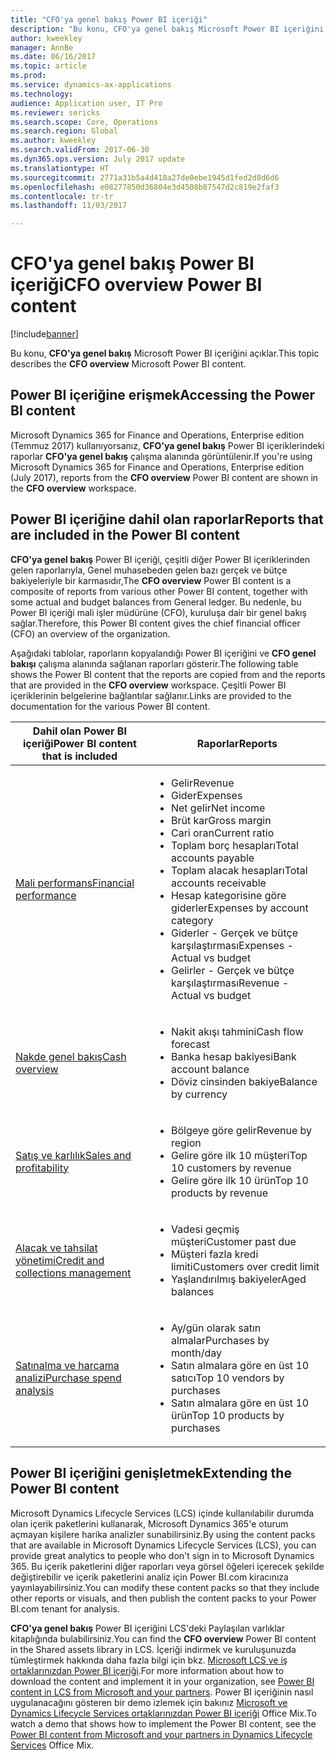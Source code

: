 ```yaml
---
title: "CFO'ya genel bakış Power BI içeriği"
description: "Bu konu, CFO'ya genel bakış Microsoft Power BI içeriğini açıklar."
author: kweekley
manager: AnnBe
ms.date: 06/16/2017
ms.topic: article
ms.prod: 
ms.service: dynamics-ax-applications
ms.technology: 
audience: Application user, IT Pro
ms.reviewer: sericks
ms.search.scope: Core, Operations
ms.search.region: Global
ms.author: kweekley
ms.search.validFrom: 2017-06-30
ms.dyn365.ops.version: July 2017 update
ms.translationtype: HT
ms.sourcegitcommit: 2771a31b5a4d418a27de0ebe1945d1fed2d8d6d6
ms.openlocfilehash: e08277850d36804e3d4508b87547d2c819e2faf3
ms.contentlocale: tr-tr
ms.lasthandoff: 11/03/2017

---
```


# <a name="cfo-overview-power-bi-content"></a><span data-ttu-id="2d7b1-103">CFO'ya genel bakış Power BI içeriği</span><span class="sxs-lookup"><span data-stu-id="2d7b1-103">CFO overview Power BI content</span></span>

[!include[banner](../includes/banner.md)]


<span data-ttu-id="2d7b1-104">Bu konu, **CFO'ya genel bakış** Microsoft Power BI içeriğini açıklar.</span><span class="sxs-lookup"><span data-stu-id="2d7b1-104">This topic describes the **CFO overview** Microsoft Power BI content.</span></span> 

## <a name="accessing-the-power-bi-content"></a><span data-ttu-id="2d7b1-105">Power BI içeriğine erişmek</span><span class="sxs-lookup"><span data-stu-id="2d7b1-105">Accessing the Power BI content</span></span>

<span data-ttu-id="2d7b1-106">Microsoft Dynamics 365 for Finance and Operations, Enterprise edition (Temmuz 2017) kullanıyorsanız, **CFO'ya genel bakış** Power BI içeriklerindeki raporlar **CFO'ya genel bakış** çalışma alanında görüntülenir.</span><span class="sxs-lookup"><span data-stu-id="2d7b1-106">If you're using Microsoft Dynamics 365 for Finance and Operations, Enterprise edition (July 2017), reports from the **CFO overview** Power BI content are shown in the **CFO overview** workspace.</span></span>

## <a name="reports-that-are-included-in-the-power-bi-content"></a><span data-ttu-id="2d7b1-107">Power BI içeriğine dahil olan raporlar</span><span class="sxs-lookup"><span data-stu-id="2d7b1-107">Reports that are included in the Power BI content</span></span>
<span data-ttu-id="2d7b1-108">**CFO'ya genel bakış** Power BI içeriği, çeşitli diğer Power BI içeriklerinden gelen raporlarıyla, Genel muhasebeden gelen bazı gerçek ve bütçe bakiyeleriyle bir karmasıdır,</span><span class="sxs-lookup"><span data-stu-id="2d7b1-108">The **CFO overview** Power BI content is a composite of reports from various other Power BI content, together with some actual and budget balances from General ledger.</span></span> <span data-ttu-id="2d7b1-109">Bu nedenle, bu Power BI içeriği mali işler müdürüne (CFO), kuruluşa dair bir genel bakış sağlar.</span><span class="sxs-lookup"><span data-stu-id="2d7b1-109">Therefore, this Power BI content gives the chief financial officer (CFO) an overview of the organization.</span></span>

<span data-ttu-id="2d7b1-110">Aşağıdaki tablolar, raporların kopyalandığı Power BI içeriğini ve **CFO genel bakışı** çalışma alanında sağlanan raporları gösterir.</span><span class="sxs-lookup"><span data-stu-id="2d7b1-110">The following table shows the Power BI content that the reports are copied from and the reports that are provided in the **CFO overview** workspace.</span></span> <span data-ttu-id="2d7b1-111">Çeşitli Power BI içeriklerinin belgelerine bağlantılar sağlanır.</span><span class="sxs-lookup"><span data-stu-id="2d7b1-111">Links are provided to the documentation for the various Power BI content.</span></span>

| <span data-ttu-id="2d7b1-112">Dahil olan Power BI içeriği</span><span class="sxs-lookup"><span data-stu-id="2d7b1-112">Power BI content that is included</span></span>     | <span data-ttu-id="2d7b1-113">Raporlar</span><span class="sxs-lookup"><span data-stu-id="2d7b1-113">Reports</span></span> |
|---------------------------------------|---------|
| [<span data-ttu-id="2d7b1-114">Mali performans</span><span class="sxs-lookup"><span data-stu-id="2d7b1-114">Financial performance</span></span>](financial-performance-power-bi-content-pack.md) | <ul><li><span data-ttu-id="2d7b1-115">Gelir</span><span class="sxs-lookup"><span data-stu-id="2d7b1-115">Revenue</span></span></li><li><span data-ttu-id="2d7b1-116">Gider</span><span class="sxs-lookup"><span data-stu-id="2d7b1-116">Expenses</span></span></li><li><span data-ttu-id="2d7b1-117">Net gelir</span><span class="sxs-lookup"><span data-stu-id="2d7b1-117">Net income</span></span></li><li><span data-ttu-id="2d7b1-118">Brüt kar</span><span class="sxs-lookup"><span data-stu-id="2d7b1-118">Gross margin</span></span></li><li><span data-ttu-id="2d7b1-119">Cari oran</span><span class="sxs-lookup"><span data-stu-id="2d7b1-119">Current ratio</span></span></li><li><span data-ttu-id="2d7b1-120">Toplam borç hesapları</span><span class="sxs-lookup"><span data-stu-id="2d7b1-120">Total accounts payable</span></span></li><li><span data-ttu-id="2d7b1-121">Toplam alacak hesapları</span><span class="sxs-lookup"><span data-stu-id="2d7b1-121">Total accounts receivable</span></span></li><li><span data-ttu-id="2d7b1-122">Hesap kategorisine göre giderler</span><span class="sxs-lookup"><span data-stu-id="2d7b1-122">Expenses by account category</span></span></li><li><span data-ttu-id="2d7b1-123">Giderler - Gerçek ve bütçe karşılaştırması</span><span class="sxs-lookup"><span data-stu-id="2d7b1-123">Expenses - Actual vs budget</span></span></li><li><span data-ttu-id="2d7b1-124">Gelirler - Gerçek ve bütçe karşılaştırması</span><span class="sxs-lookup"><span data-stu-id="2d7b1-124">Revenue - Actual vs budget</span></span></li></ul> |
| [<span data-ttu-id="2d7b1-125">Nakde genel bakış</span><span class="sxs-lookup"><span data-stu-id="2d7b1-125">Cash overview</span></span>](../../financials/cash-bank-management/Cash-Overview-Power-BI-content.md) | <ul><li><span data-ttu-id="2d7b1-126">Nakit akışı tahmini</span><span class="sxs-lookup"><span data-stu-id="2d7b1-126">Cash flow forecast</span></span></li><li><span data-ttu-id="2d7b1-127">Banka hesap bakiyesi</span><span class="sxs-lookup"><span data-stu-id="2d7b1-127">Bank account balance</span></span></li><li><span data-ttu-id="2d7b1-128">Döviz cinsinden bakiye</span><span class="sxs-lookup"><span data-stu-id="2d7b1-128">Balance by currency</span></span></li></ul> |
| [<span data-ttu-id="2d7b1-129">Satış ve karlılık</span><span class="sxs-lookup"><span data-stu-id="2d7b1-129">Sales and profitability</span></span>](sales-profitability-performance-content-pack.md) | <ul><li><span data-ttu-id="2d7b1-130">Bölgeye göre gelir</span><span class="sxs-lookup"><span data-stu-id="2d7b1-130">Revenue by region</span></span></li><li><span data-ttu-id="2d7b1-131">Gelire göre ilk 10 müşteri</span><span class="sxs-lookup"><span data-stu-id="2d7b1-131">Top 10 customers by revenue</span></span></li><li><span data-ttu-id="2d7b1-132">Gelire göre ilk 10 ürün</span><span class="sxs-lookup"><span data-stu-id="2d7b1-132">Top 10 products by revenue</span></span></li></ul> |
| [<span data-ttu-id="2d7b1-133">Alacak ve tahsilat yönetimi</span><span class="sxs-lookup"><span data-stu-id="2d7b1-133">Credit and collections management</span></span>](../../financials/accounts-receivable/credit-collections-power-bi.md) | <ul><li><span data-ttu-id="2d7b1-134">Vadesi geçmiş müşteri</span><span class="sxs-lookup"><span data-stu-id="2d7b1-134">Customer past due</span></span></li><li><span data-ttu-id="2d7b1-135">Müşteri fazla kredi limiti</span><span class="sxs-lookup"><span data-stu-id="2d7b1-135">Customers over credit limit</span></span></li><li><span data-ttu-id="2d7b1-136">Yaşlandırılmış bakiyeler</span><span class="sxs-lookup"><span data-stu-id="2d7b1-136">Aged balances</span></span></li></ul> |
| [<span data-ttu-id="2d7b1-137">Satınalma ve harcama analizi</span><span class="sxs-lookup"><span data-stu-id="2d7b1-137">Purchase spend analysis</span></span>](../../financials/accounts-receivable/credit-collections-power-bi.md) | <ul><li><span data-ttu-id="2d7b1-138">Ay/gün olarak satın almalar</span><span class="sxs-lookup"><span data-stu-id="2d7b1-138">Purchases by month/day</span></span></li><li><span data-ttu-id="2d7b1-139">Satın almalara göre en üst 10 satıcı</span><span class="sxs-lookup"><span data-stu-id="2d7b1-139">Top 10 vendors by purchases</span></span></li><li><span data-ttu-id="2d7b1-140">Satın almalara göre en üst 10 ürün</span><span class="sxs-lookup"><span data-stu-id="2d7b1-140">Top 10 products by purchases</span></span></li></ul> |

## <a name="extending-the-power-bi-content"></a><span data-ttu-id="2d7b1-141">Power BI içeriğini genişletmek</span><span class="sxs-lookup"><span data-stu-id="2d7b1-141">Extending the Power BI content</span></span>
<span data-ttu-id="2d7b1-142">Microsoft Dynamics Lifecycle Services (LCS) içinde kullanılabilir durumda olan içerik paketlerini kullanarak, Microsoft Dynamics 365'e oturum açmayan kişilere harika analizler sunabilirsiniz.</span><span class="sxs-lookup"><span data-stu-id="2d7b1-142">By using the content packs that are available in Microsoft Dynamics Lifecycle Services (LCS), you can provide great analytics to people who don't sign in to Microsoft Dynamics 365.</span></span> <span data-ttu-id="2d7b1-143">Bu içerik paketlerini diğer raporları veya görsel öğeleri içerecek şekilde değiştirebilir ve içerik paketlerini analiz için Power BI.com kiracınıza yayınlayabilirsiniz.</span><span class="sxs-lookup"><span data-stu-id="2d7b1-143">You can modify these content packs so that they include other reports or visuals, and then publish the content packs to your Power BI.com tenant for analysis.</span></span>

<span data-ttu-id="2d7b1-144">**CFO'ya genel bakış** Power BI içeriğini LCS'deki Paylaşılan varlıklar kitaplığında bulabilirsiniz.</span><span class="sxs-lookup"><span data-stu-id="2d7b1-144">You can find the **CFO overview** Power BI content in the Shared assets library in LCS.</span></span> <span data-ttu-id="2d7b1-145">İçeriği indirmek ve kuruluşunuzda tümleştirmek hakkında daha fazla bilgi için bkz. [Microsoft LCS ve iş ortaklarınızdan Power BI içeriği](power-bi-content-microsoft-partners.md).</span><span class="sxs-lookup"><span data-stu-id="2d7b1-145">For more information about how to download the content and implement it in your organization, see [Power BI content in LCS from Microsoft and your partners](power-bi-content-microsoft-partners.md).</span></span> <span data-ttu-id="2d7b1-146">Power BI içeriğinin nasıl uygulanacağını gösteren bir demo izlemek için bakınız [Microsoft ve Dynamics Lifecycle Services ortaklarınızdan Power BI içeriği](https://mix.office.com/watch/9puyb1b2xs1w) Office Mix.</span><span class="sxs-lookup"><span data-stu-id="2d7b1-146">To watch a demo that shows how to implement the Power BI content, see the [Power BI content from Microsoft and your partners in Dynamics Lifecycle Services](https://mix.office.com/watch/9puyb1b2xs1w) Office Mix.</span></span>

